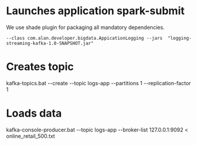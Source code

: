 # Launches application spark-submit
We use shade plugin for packaging all mandatory dependencies.
```
--class com.alan.developer.bigdata.AppicationLogging --jars  "logging-streaming-kafka-1.0-SNAPSHOT.jar"
```
# Creates topic
kafka-topics.bat --create --topic logs-app --partitions 1 --replication-factor 1
# Loads data
kafka-console-producer.bat --topic logs-app --broker-list 127.0.0.1:9092 < online_retail_500.txt